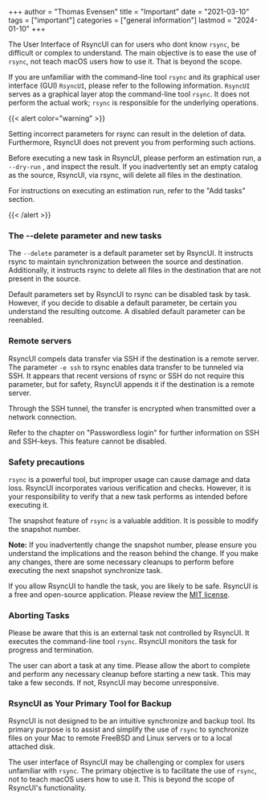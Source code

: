 +++
author = "Thomas Evensen"
title = "Important"
date = "2021-03-10"
tags = ["important"]
categories = ["general information"]
lastmod = "2024-01-10"
+++

The User Interface of RsyncUI can for users who dont know `rsync`, be difficult or complex to understand. The main
objective is to ease the use of `rsync`, not teach macOS users how to use it. That is beyond the scope.

If you are unfamiliar with the command-line tool `rsync` and its graphical user interface (GUI) `RsyncUI`, please refer to the
following information. `RsyncUI` serves as a graphical layer atop the command-line tool `rsync`. It does not perform the
actual work; `rsync` is responsible for the underlying operations.

{{< alert color="warning" >}}

Setting incorrect parameters for rsync can result in the deletion of data. Furthermore, RsyncUI does not prevent you from performing
such actions.

Before executing a new task in RsyncUI, please perform an estimation run, a `--dry-run` , and inspect the result.
If you inadvertently set an empty catalog as the source, RsyncUI, via rsync, will delete all files in the destination.

For instructions on executing an estimation run, refer to the "Add tasks" section.

{{< /alert >}}

### The --delete parameter and new tasks

The `--delete` parameter is a default parameter set by RsyncUI. It instructs rsync to maintain synchronization between the source and destination.
Additionally, it instructs rsync to delete all files in the destination that are not present in the source.

Default parameters set by RsyncUI to rsync can be disabled task by task. However, if you decide to disable a default parameter, be certain you
understand the resulting outcome. A disabled default parameter can be reenabled.

### Remote servers

RsyncUI compels data transfer via SSH if the destination is a remote server. The parameter `-e ssh` to rsync enables data transfer to be tunneled via SSH.
It appears that recent versions of rsync or SSH do not require this parameter, but for safety, RsyncUI appends it if the destination is a remote server.

Through the SSH tunnel, the transfer is encrypted when transmitted over a network connection.

Refer to the chapter on "Passwordless login" for further information on SSH and SSH-keys. This feature cannot be disabled.

### Safety precautions

`rsync` is a powerful tool, but improper usage can cause damage and data loss. RsyncUI incorporates various verification and checks.
However, it is your responsibility to verify that a new task performs as intended before executing it.

The snapshot feature of `rsync` is a valuable addition. It is possible to modify the snapshot number.

**Note:**
If you inadvertently change the snapshot number, please ensure you understand the implications and the reason behind the change.
If you make any changes, there are some necessary cleanups to perform before executing the next snapshot synchronize task.

If you allow RsyncUI to handle the task, you are likely to be safe. RsyncUI is a free and open-source application.
Please review the [MIT license](/docs/license/).

### Aborting Tasks

Please be aware that this is an external task not controlled by RsyncUI. It executes the command-line tool `rsync`.
RsyncUI monitors the task for progress and termination.

The user can abort a task at any time. Please allow the abort to complete and perform any necessary cleanup before starting a new task.
This may take a few seconds. If not, RsyncUI may become unresponsive.

### RsyncUI as Your Primary Tool for Backup

RsyncUI is not designed to be an intuitive synchronize and backup tool. Its primary purpose is to assist and simplify the use of `rsync`
to synchronize files on your Mac to remote FreeBSD and Linux servers or to a local attached disk.

The user interface of RsyncUI may be challenging or complex for users unfamiliar with `rsync`. The primary objective is to facilitate
the use of `rsync`, not to teach macOS users how to use it. This is beyond the scope of RsyncUI's functionality.
